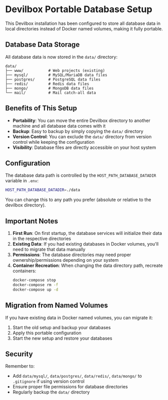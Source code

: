 # Devilbox Portable Database Setup

This Devilbox installation has been configured to store all database data in local directories instead of Docker named volumes, making it fully portable.

## Database Data Storage

All database data is now stored in the `data/` directory:

```
data/
├── www/           # Web projects (existing)
├── mysql/         # MySQL/MariaDB data files
├── postgres/      # PostgreSQL data files  
├── redis/         # Redis data files
├── mongo/         # MongoDB data files
└── mail/          # Mail catch-all data
```

## Benefits of This Setup

- **Portability**: You can move the entire Devilbox directory to another machine and all database data comes with it
- **Backup**: Easy to backup by simply copying the `data/` directory
- **Version Control**: You can exclude the `data/` directory from version control while keeping the configuration
- **Visibility**: Database files are directly accessible on your host system

## Configuration

The database data path is controlled by the `HOST_PATH_DATABASE_DATADIR` variable in `.env`:

```bash
HOST_PATH_DATABASE_DATADIR=./data
```

You can change this to any path you prefer (absolute or relative to the devilbox directory).

## Important Notes

1. **First Run**: On first startup, the database services will initialize their data in the respective directories
2. **Existing Data**: If you had existing databases in Docker volumes, you'll need to migrate that data manually
3. **Permissions**: The database directories may need proper ownership/permissions depending on your system
4. **Container Recreation**: When changing the data directory path, recreate containers:
   ```bash
   docker-compose stop
   docker-compose rm -f
   docker-compose up -d
   ```

## Migration from Named Volumes

If you have existing data in Docker named volumes, you can migrate it:

1. Start the old setup and backup your databases
2. Apply this portable configuration  
3. Start the new setup and restore your databases

## Security

Remember to:
- Add `data/mysql/`, `data/postgres/`, `data/redis/`, `data/mongo/` to `.gitignore` if using version control
- Ensure proper file permissions for database directories
- Regularly backup the `data/` directory
